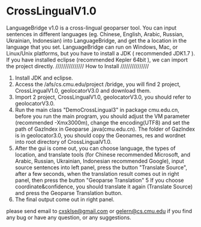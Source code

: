 CrossLingualV1.0
================
LanguageBridge v1.0 is a cross-lingual geoparser tool. You can input sentences in different languages (eg. Chinese, English, Arabic, Russian, Ukrainian, Indonesian) into LanguageBridge, and get the a location in the language that you set.
LanguageBridge can run on Windows, Mac, or Linux/Unix platforms, but you have to install a JDK ( recommended JDK1.7 ). If you have installed eclipse (recommended Kepler 64bit ), we can import the project directly.
/////////////// How to Install ///////////////
1. Install JDK and eclipse.
2. Access the /afs/cs.cmu.edu/project /bridge, you will find 2 project, CrossLingualV1.0, geolocatorV3.0 and download them.
2. Import 2 project, CrossLingualV1.0, geolocatorV3.0, you should refer to geolocatorV3.0.
3. Run the main class "DemoCrossLingual3" in package cmu.edu.cn, before you run the main program, you should adjust the VM parameter (recommended -Xmx3000m), change the encoding(UTF8)  and set the path of GazIndex in Geoparse .java(cmu.edu.cn). The folder of GazIndex is in geolocator3.0, you should copy the Geonames, res and wordnet into root directory of CrossLingualV1.0.
4. After the gui is come out, you can choose language, the types of location, and translate tools (for Chinese recommended Microsoft, and Arabic, Russian, Ukrainian, Indonesian recommended Google),  input source sentences into left panel, press the button "Translate Source", after a few seconds, when the translation result comes out in right panel, then press the button "Geoparse Translation"
5 If you choose coordinate&confidence, you should translate it again (Translate Source) and press the Geoparse Translation button.
5. The final output come out in right panel.

please send email to cxsklse@gmail.com or gelern@cs.cmu.edu if you find any bug or have any question, or any suggestions.


